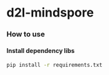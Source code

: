 # d2l-mindspore

### How to use

#### Install dependency libs

```bash
pip install -r requirements.txt
```
